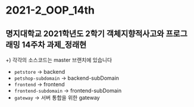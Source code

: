 # 2021-2_OOP_14th

## 명지대학교 2021학년도 2학기 객체지향적사고와 프로그래밍 14주차 과제_정래현

+) 각각의 소스코드는 master 브랜치에 있습니다

- `petstore` → backend
- `petshop-subdomain` → backend-subDomain
- `frontend` → frontend
- `frontend-subdomain` → frontend-subDomain
- `gateway` → 서버 통합을 위한 gateway
